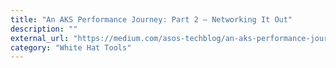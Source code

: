 ```yaml
---
title: "An AKS Performance Journey: Part 2 — Networking It Out"
description: ""
external_url: "https://medium.com/asos-techblog/an-aks-performance-journey-part-2-networking-it-out-e253f5bb4f69"
category: "White Hat Tools"
---
```

